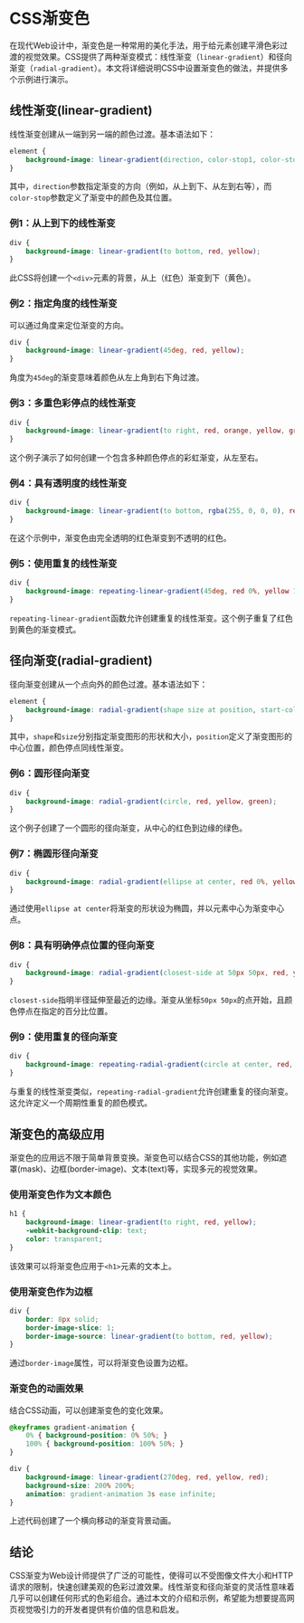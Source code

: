 # CSS渐变色

在现代Web设计中，渐变色是一种常用的美化手法，用于给元素创建平滑色彩过渡的视觉效果。CSS提供了两种渐变模式：线性渐变（`linear-gradient`）和径向渐变（`radial-gradient`）。本文将详细说明CSS中设置渐变色的做法，并提供多个示例进行演示。

## 线性渐变(linear-gradient)

线性渐变创建从一端到另一端的颜色过渡。基本语法如下：

```css
element {
    background-image: linear-gradient(direction, color-stop1, color-stop2, ...);
}
```

其中，`direction`参数指定渐变的方向（例如，从上到下、从左到右等），而`color-stop`参数定义了渐变中的颜色及其位置。

### 例1：从上到下的线性渐变

```css
div {
    background-image: linear-gradient(to bottom, red, yellow);
}
```

此CSS将创建一个`<div>`元素的背景，从上（红色）渐变到下（黄色）。

### 例2：指定角度的线性渐变

可以通过角度来定位渐变的方向。

```css
div {
    background-image: linear-gradient(45deg, red, yellow);
}
```

角度为`45deg`的渐变意味着颜色从左上角到右下角过渡。

### 例3：多重色彩停点的线性渐变

```css
div {
    background-image: linear-gradient(to right, red, orange, yellow, green, blue, indigo, violet);
}
```

这个例子演示了如何创建一个包含多种颜色停点的彩虹渐变，从左至右。

### 例4：具有透明度的线性渐变

```css
div {
    background-image: linear-gradient(to bottom, rgba(255, 0, 0, 0), red);
}
```

在这个示例中，渐变色由完全透明的红色渐变到不透明的红色。

### 例5：使用重复的线性渐变

```css
div {
    background-image: repeating-linear-gradient(45deg, red 0%, yellow 15%, red 30%);
}
```

`repeating-linear-gradient`函数允许创建重复的线性渐变。这个例子重复了红色到黄色的渐变模式。

## 径向渐变(radial-gradient)

径向渐变创建从一个点向外的颜色过渡。基本语法如下：

```css
element {
    background-image: radial-gradient(shape size at position, start-color, ..., last-color);
}
```

其中，`shape`和`size`分别指定渐变图形的形状和大小，`position`定义了渐变图形的中心位置，颜色停点同线性渐变。

### 例6：圆形径向渐变

```css
div {
    background-image: radial-gradient(circle, red, yellow, green);
}
```

这个例子创建了一个圆形的径向渐变，从中心的红色到边缘的绿色。

### 例7：椭圆形径向渐变

```css
div {
    background-image: radial-gradient(ellipse at center, red 0%, yellow 50%, green 100%);
}
```

通过使用`ellipse at center`将渐变的形状设为椭圆，并以元素中心为渐变中心点。

### 例8：具有明确停点位置的径向渐变

```css
div {
    background-image: radial-gradient(closest-side at 50px 50px, red, yellow 30%, green 80%);
}
```

`closest-side`指明半径延伸至最近的边缘。渐变从坐标`50px 50px`的点开始，且颜色停点在指定的百分比位置。

### 例9：使用重复的径向渐变

```css
div {
    background-image: repeating-radial-gradient(circle at center, red, yellow 10%, red 20%);
}
```

与重复的线性渐变类似，`repeating-radial-gradient`允许创建重复的径向渐变。这允许定义一个周期性重复的颜色模式。

## 渐变色的高级应用

渐变色的应用远不限于简单背景变换。渐变色可以结合CSS的其他功能，例如遮罩(mask)、边框(border-image)、文本(text)等，实现多元的视觉效果。

### 使用渐变色作为文本颜色

```css
h1 {
    background-image: linear-gradient(to right, red, yellow);
    -webkit-background-clip: text;
    color: transparent;
}
```

该效果可以将渐变色应用于`<h1>`元素的文本上。

### 使用渐变色作为边框

```css
div {
    border: 8px solid;
    border-image-slice: 1;
    border-image-source: linear-gradient(to bottom, red, yellow);
}
```

通过`border-image`属性，可以将渐变色设置为边框。

### 渐变色的动画效果

结合CSS动画，可以创建渐变色的变化效果。

```css
@keyframes gradient-animation {
    0% { background-position: 0% 50%; }
    100% { background-position: 100% 50%; }
}

div {
    background-image: linear-gradient(270deg, red, yellow, red);
    background-size: 200% 200%;
    animation: gradient-animation 3s ease infinite;
}
```

上述代码创建了一个横向移动的渐变背景动画。

## 结论

CSS渐变为Web设计师提供了广泛的可能性，使得可以不受图像文件大小和HTTP请求的限制，快速创建美观的色彩过渡效果。线性渐变和径向渐变的灵活性意味着几乎可以创建任何形式的色彩组合。通过本文的介绍和示例，希望能为想要提高网页视觉吸引力的开发者提供有价值的信息和启发。
